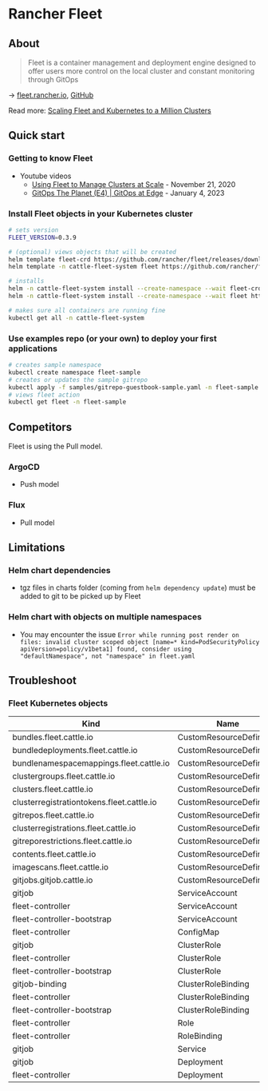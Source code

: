 # Rancher Fleet

## About

> Fleet is a container management and deployment engine designed to offer users more control on the local cluster and constant monitoring through GitOps

→ [fleet.rancher.io](https://fleet.rancher.io/), [GitHub](https://github.com/rancher/fleet)

Read more: [Scaling Fleet and Kubernetes to a Million Clusters](https://www.suse.com/c/rancher_blog/scaling-fleet-and-kubernetes-to-a-million-clusters/)

## Quick start

### Getting to know Fleet

* Youtube videos
  * [Using Fleet to Manage Clusters at Scale](https://www.youtube.com/watch?v=8gXbxt3AjdE&t=723s) - November 21, 2020
  * [GitOps The Planet (E4) | GitOps at Edge](https://www.youtube.com/watch?v=OPbgvBSAO9U) - January 4, 2023

### Install Fleet objects in your Kubernetes cluster

```bash
# sets version
FLEET_VERSION=0.3.9

# (optional) views objects that will be created
helm template fleet-crd https://github.com/rancher/fleet/releases/download/v${FLEET_VERSION}/fleet-crd-${FLEET_VERSION}.tgz > temp/fleet-crd.yaml
helm template -n cattle-fleet-system fleet https://github.com/rancher/fleet/releases/download/v${FLEET_VERSION}/fleet-${FLEET_VERSION}.tgz > temp/fleet.yaml

# installs
helm -n cattle-fleet-system install --create-namespace --wait fleet-crd https://github.com/rancher/fleet/releases/download/v${FLEET_VERSION}/fleet-crd-${FLEET_VERSION}.tgz
helm -n cattle-fleet-system install --create-namespace --wait fleet https://github.com/rancher/fleet/releases/download/v${FLEET_VERSION}/fleet-${FLEET_VERSION}.tgz

# makes sure all containers are running fine
kubectl get all -n cattle-fleet-system
```

### Use examples repo (or your own) to deploy your first applications

```bash
# creates sample namespace
kubectl create namespace fleet-sample
# creates or updates the sample gitrepo
kubectl apply -f samples/gitrepo-guestbook-sample.yaml -n fleet-sample
# views fleet action
kubectl get fleet -n fleet-sample
```

## Competitors

Fleet is using the Pull model.

### ArgoCD

* Push model

### Flux

* Pull model

## Limitations

### Helm chart dependencies

* tgz files in charts folder (coming from `helm dependency update`) must be added to git to be picked up by Fleet

### Helm chart with objects on multiple namespaces

* You may encounter the issue `Error while running post render on files: invalid cluster scoped object [name=* kind=PodSecurityPolicy apiVersion=policy/v1beta1] found, consider using "defaultNamespace", not "namespace" in fleet.yaml`

## Troubleshoot

### Fleet Kubernetes objects

Kind                                      | Name
------------------------------------------|-------------------------
bundles.fleet.cattle.io                   | CustomResourceDefinition
bundledeployments.fleet.cattle.io         | CustomResourceDefinition
bundlenamespacemappings.fleet.cattle.io   | CustomResourceDefinition
clustergroups.fleet.cattle.io             | CustomResourceDefinition
clusters.fleet.cattle.io                  | CustomResourceDefinition
clusterregistrationtokens.fleet.cattle.io | CustomResourceDefinition
gitrepos.fleet.cattle.io                  | CustomResourceDefinition
clusterregistrations.fleet.cattle.io      | CustomResourceDefinition
gitreporestrictions.fleet.cattle.io       | CustomResourceDefinition
contents.fleet.cattle.io                  | CustomResourceDefinition
imagescans.fleet.cattle.io                | CustomResourceDefinition
gitjobs.gitjob.cattle.io                  | CustomResourceDefinition
gitjob                                    | ServiceAccount
fleet-controller                          | ServiceAccount
fleet-controller-bootstrap                | ServiceAccount
fleet-controller                          | ConfigMap
gitjob                                    | ClusterRole
fleet-controller                          | ClusterRole
fleet-controller-bootstrap                | ClusterRole
gitjob-binding                            | ClusterRoleBinding
fleet-controller                          | ClusterRoleBinding
fleet-controller-bootstrap                | ClusterRoleBinding
fleet-controller                          | Role
fleet-controller                          | RoleBinding
gitjob                                    | Service
gitjob                                    | Deployment
fleet-controller                          | Deployment
